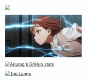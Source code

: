 ![](https://komarev.com/ghpvc/?username=Temoa&color=orange)

<a href="https://github.com/anuraghazra/github-readme-stats">
  <img align="center" width="50%" src="https://raw.githubusercontent.com/Temoa/Temoa/master/imgs/pic1.gif" />
</a>

[![Anurag's GitHub stats](https://github-readme-stats.vercel.app/api?username=Temoa&show_icons=true)](https://github.com/anuraghazra/github-readme-stats)

[![Top Langs](https://github-readme-stats.vercel.app/api/top-langs/?username=Temoa&layout=compact)](https://github.com/anuraghazra/github-readme-stats)
